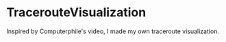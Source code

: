 # TracerouteVisualization
Inspired by Computerphile's video, I made my own traceroute visualization.
